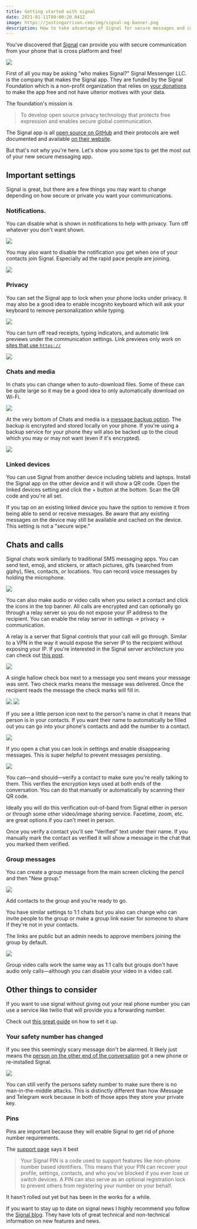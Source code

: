 ```yaml
---
title: Getting started with signal
date: 2021-01-11T09:00:20.041Z
image: https://justingarrison.com/img/signal-og-banner.png
description: How to take advantage of Signal for secure messages and calls
---
```

You've discovered that [Signal](https://signal.org/) can provide you with secure communication from your phone that is cross platform and free!

![](/img/signal-og-banner.png)

First of all you may be asking "who makes Signal?"
Signal Messenger LLC. is the company that makes the Signal app.
They are funded by the Signal Foundation which is a non-profit organization that relies on [your donations](https://signal.org/donate/) to make the app free and not have ulterior motives with your data.

The foundation's mission is

> To develop open source privacy technology that protects free expression and enables secure global communication.

The Signal app is all [open source on GitHub](https://github.com/signalapp) and their protocols are well documented and available [on their website](https://signal.org/docs/).

But that's not why you're here.
Let's show you some tips to get the most out of your new secure messaging app.

## Important settings
Signal is great, but there are a few things you may want to change depending on how secure or private you want your communications.

### Notifications.

You can disable what is shown in notifications to help with privacy.
Turn off whatever you don't want shown.

![](/img/signal-notification-content.png)

You may also want to disable the notification you get when one of your contacts join Signal.
Especially ad the rapid pace people are joining.

![](/img/signal-contact-notifications.png)

### Privacy

You can set the Signal app to lock when your phone locks under privacy.
It may also be a good idea to enable incognito keyboard which will ask your keyboard to remove personalization while typing.

![](/img/signal-privacy.png)

You can turn off read receipts, typing indicators, and automatic link previews under the communication settings.
Link previews only work on [sites that use `https://`](https://support.signal.org/hc/en-us/articles/360022474332-Link-Previews)

![](/img/signal-communication-settings.png)

### Chats and media

In chats you can change when to auto-download files.
Some of these can be quite large so it may be a good idea to only automatically download on Wi-Fi.

![](/img/signal-media-download.png)

At the very bottom of Chats and media is a [message backup option](https://support.signal.org/hc/en-us/articles/360007059752-Backup-and-Restore-Messages).
The backup is encrypted and stored locally on your phone.
If you're using a backup service for your phone they will also be backed up to the cloud which you may or may not want (even if it's encrypted).

![](/img/signal-chat-backups.png)

### Linked devices

You can use Signal from another device including tablets and laptops.
Install the Signal app on the other device and it will show a QR code.
Open the linked devices setting and click the + button at the bottom.
Scan the QR code and you're all set.

If you tap on an existing linked device you have the option to remove it from being able to send or receive messages.
Be aware that any existing messages on the device may still be available and cached on the device.
This setting is not a "secure wipe."

## Chats and calls
Signal chats work similarly to traditional SMS messaging apps.
You can send text, emoji, and stickers, or attach pictures, gifs (searched from giphy), files, contacts, or locations.
You can record voice messages by holding the microphone.

![](/img/signal-message-attach.png)

You can also make audio or video calls when you select a contact and click the icons in the top banner.
All calls are encrypted and can optionally go through a relay server so you do not expose your IP address to the recipient.
You can enable the relay server in settings -> privacy -> communication.

A relay is a server that Signal controls that your call will go through.
Similar to a VPN in the way it would expose the server IP to the recipient without exposing your IP.
If you're interested in the Signal server architecture you can check out [this post](https://sorincocorada.ro/signal-messanger-architecture/).

![](/img/signal-relay-calls.png)

A single hallow check box next to a message you sent means your message was sent.
Two check marks means the message was delivered.
Once the recipient reads the message the check marks will fill in.

![](/img/signal-double-checks-hallow.png)
![](/img/signal-doublechecks-filled.png)

If you see a little person icon next to the person's name in chat it means that person is in your contacts.
If you want their name to automatically be filled out you can go into your phone's contacts and add the number to a contact.

![](/img/signal-contact.png)

If you open a chat you can look in settings and enable disappearing messages.
This is super helpful to prevent messages persisting.

![](/img/signal-disappearing.png)

You can—and should—verify a contact to make sure you're really talking to them.
This verifies the encryption keys used at both ends of the conversation.
You can do that manually or automatically by scanning their QR code.

Ideally you will do this verification out-of-band from Signal either in person or through some other video/image sharing service.
Facetime, zoom, etc. are great options if you can't meet in person.

Once you verify a contact you'll see "Verified" text under their name.
If you manually mark the contact as verified it will show a message in the chat that you marked them verified.

### Group messages
You can create a group message from the main screen clicking the pencil and then "New group."

![](/img/signal-new-group.png)

Add contacts to the group and you're ready to go.

You have similar settings to 1:1 chats but you also can change who can invite people to the group or make a group link easier for someone to share if they're not in your contacts.

The links are public but an admin needs to approve members joining the group by default.

![](/img/signal-group-link.png)

Group video calls work the same way as 1:1 calls but groups don't have audio only calls—although you can disable your video in a video call.

## Other things to consider
If you want to use signal without giving out your real phone number you can use a service like twilio that will provide you a forwarding number.

Check out [this great guide](https://mshelton.medium.com/using-signal-without-giving-your-phone-number-3a575580f652) on how to set it up.

### Your safety number has changed
If you see this seemingly scary message don't be alarmed.
It likely just means the [person on the other end of the conversation](https://support.signal.org/hc/en-us/articles/360007060632-What-is-a-safety-number-and-why-do-I-see-that-it-changed-) got a new phone or re-installed Signal.

![](/img/signal-safety-number.png)

You can still verify the persons safety number to make sure there is no man-in-the-middle attacks.
This is distinctly different than how iMessage and Telegram work because in both of those apps they store your private key.

### Pins
Pins are important because they will enable Signal to get rid of phone number requirements.

The [support page](https://support.signal.org/hc/en-us/articles/360007059792-Signal-PIN) says it best
>Your Signal PIN is a code used to support features like non-phone number based identifiers. This means that your PIN can recover your profile, settings, contacts, and who you’ve blocked if you ever lose or switch devices. A PIN can also serve as an optional registration lock to prevent others from registering your number on your behalf.

It hasn't rolled out yet but has been in the works for a while.

If you want to stay up to date on signal news I highly recommend you follow the [Signal blog](https://signal.org/blog/).
They have lots of great technical and non-technical information on new features and news.
